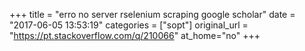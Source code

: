 +++
title = "erro no server rselenium scraping google scholar"
date = "2017-06-05 13:53:19"
categories = ["sopt"]
original_url = "https://pt.stackoverflow.com/q/210066"
at_home="no"
+++

